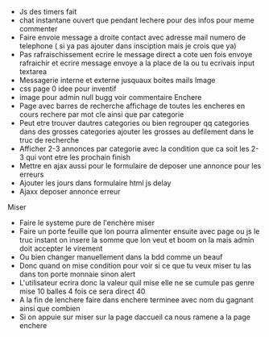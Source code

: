 - Js des timers fait 
- chat instantane ouvert que pendant lechere pour des infos pour meme commenter 
- Faire envoie message a droite contact avec adresse mail numero de telephone ( si ya pas ajouter dans insciption mais je crois que ya)
- Pas rafraischissement ecrire le message direct a cote uen fois envoye rafraichir et ecrire message envoye a la place de la ou tu ecrivais input textarea
- Messagerie interne et externe jusquaux boites mails
Image
- css page 0 idee pour inventif
- image pour admin null bugg voir commentaire 
Enchere
- Page avec barres de recherche affichage de toutes les encheres en cours rechere par mot cle ainsi que par categorie
- Peut etre trouver dautres categories ou bien regrouper qq categories dans des grosses categories ajouter les grosses au defilement dans le truc de recherche
- Afficher 2-3 annonces par categorie avec la condition que ca soit les 2-3 qui vont etre les prochain finish
- Mettre en ajax aussi pour le formulaire de deposer une annonce pour les erreurs
- Ajouter les jours dans formulaire html js delay 
- Ajaxx deposer annonce erreur



Miser
- Faire le systeme pure de l'enchère miser 
- Faire un porte feuille que lon pourra alimenter ensuite avec page ou js le truc instant on insere la somme que lon veut et boom on la mais admin doit accepter le virement
- Ou bien changer manuellement dans la bdd comme un beauf
- Donc quand on mise condition pour voir si ce que tu veux miser tu las dans ton porte monnaie sinon alert
- L'utilisateur ecrira donc la valeur quil mise elle ne se cumule pas genre mise 10 balles 4 fois ce sera direct 40  
- A la fin de lenchere faire dans enchere terminee avec nom du gagnant ainsi que combien 
- Si on appuie sur miser sur la page daccueil ca nous ramene a la page enchere 
